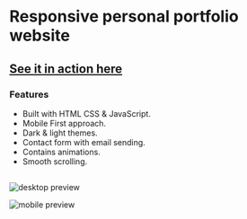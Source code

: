 # Responsive personal portfolio website
## [See it in action here](https://)
### Features

- Built with HTML CSS & JavaScript.
- Mobile First approach.
- Dark & light themes.
- Contact form with email sending.
- Contains animations.
- Smooth scrolling.

##

![desktop preview](/preview.png)

![mobile preview](/preview.png)
